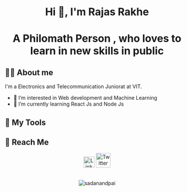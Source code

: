 <h1 align="center">Hi 👋, I'm Rajas Rakhe</h1>
<h1 align="center">A Philomath Person , who loves to learn in new skills in public</h1>

## :man_technologist: About me

I'm a Electronics and Telecommunication Juniorat at VIT.
- 👀 I’m interested in Web development and Machine Learning 
- 🌱 I’m currently learning React Js and Node Js

## :toolbox: My Tools

## :incoming_envelope: Reach Me
<div align=center>
  <a href="https://www.linkedin.com/in/sadanandpai/"><img src="https://cdn.worldvectorlogo.com/logos/linkedin-icon-2.svg" title="Linkedin" alt="Linkedin Account" width="30"/></a>
  <a href="https://twitter.com/paicube"><img src="https://cdn.worldvectorlogo.com/logos/twitter-6.svg" title="Twitter" alt="Twitter Account" width="40"/></a>
  <br><br>
 <p><img src="https://komarev.com/ghpvc/?username=sadanandpai" alt="sadanandpai" /></p>
</div>



